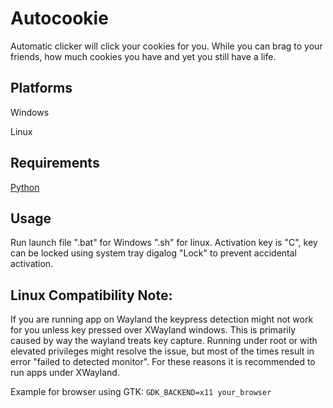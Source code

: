# Autocookie
  Automatic clicker will click your cookies for you. While you can brag to your friends,
  how much cookies you have and yet you still have a life.

## Platforms
  Windows
  
  Linux
  
## Requirements
  [Python](https://www.python.org/)

## Usage
  Run launch file ".bat" for Windows ".sh" for linux.
  Activation key is "C", key can be locked using system tray digalog "Lock" to prevent accidental activation.
  
## Linux Compatibility Note:
  If you are running app on Wayland the keypress detection might not work for you unless key pressed over XWayland windows.
  This is primarily caused by way the wayland treats key capture. Running under root or with elevated privileges might resolve the issue,
  but most of the times result in error "failed to detected monitor".
  For these reasons it is recommended to run apps under XWayland.
  
  Example for browser using GTK: `GDK_BACKEND=x11 your_browser`
  
